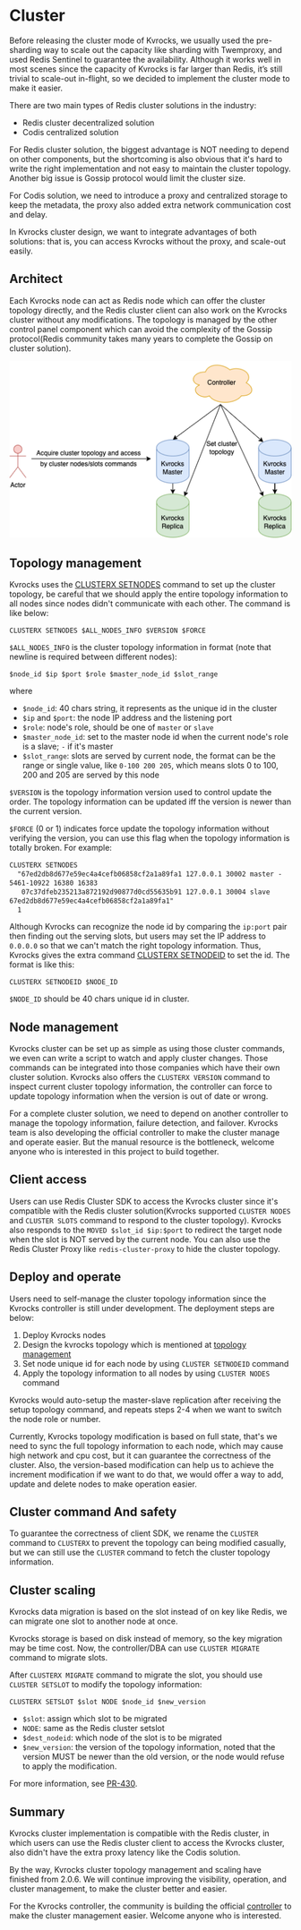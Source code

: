 # Cluster

Before releasing the cluster mode of Kvrocks, we usually used the pre-sharding way to scale out the capacity like sharding with Twemproxy, and used Redis Sentinel to guarantee the availability. Although it works well in most scenes since the capacity of Kvrocks is far larger than Redis, it’s still trivial to scale-out in-flight, so we decided to implement the cluster mode to make it easier.

There are two main types of Redis cluster solutions in the industry:

* Redis cluster decentralized solution
* Codis centralized solution

For Redis cluster solution, the biggest advantage is NOT needing to depend on other components, but the shortcoming is also obvious that it's hard to write the right implementation and not easy to maintain the cluster topology. Another big issue is Gossip protocol would limit the cluster size.

For Codis solution, we need to introduce a proxy and centralized storage to keep the metadata, the proxy also added extra network communication cost and delay.

In Kvrocks cluster design, we want to integrate advantages of both solutions: that is, you can access Kvrocks without the proxy, and scale-out easily.

## Architect

Each Kvrocks node can act as Redis node which can offer the cluster topology directly, and the Redis cluster client can also work on the Kvrocks cluster without any modifications. The topology is managed by the other control panel component which can avoid the complexity of the Gossip protocol(Redis community takes many years to complete the Gossip on cluster solution).

![cluster](assets/cluster.png)

## Topology management

Kvrocks uses the [CLUSTERX SETNODES](https://github.com/apache/kvrocks/pull/302) command to set up the cluster topology, be careful that we should apply the entire topology information to all nodes since nodes didn't communicate with each other. The command is like below:

```shell
CLUSTERX SETNODES $ALL_NODES_INFO $VERSION $FORCE
````

`$ALL_NODES_INFO` is the cluster topology information in format (note that newline is required between different nodes):

```shell
$node_id $ip $port $role $master_node_id $slot_range
```

where

- `$node_id`: 40 chars string, it represents as the unique id in the cluster
- `$ip` and `$port`: the node IP address and the listening port
- `$role`: node's role, should be one of `master` or `slave`
- `$master_node_id`: set to the master node id when the current node's role is a slave; `-` if it's master
- `$slot_range`: slots are served by current node, the format can be the range or single value, like `0-100 200 205`, which means slots 0 to 100, 200 and 205 are served by this node

`$VERSION` is the topology information version used to control update the order. The topology information can be updated iff the version is newer than the current version.

`$FORCE` (0 or 1) indicates force update the topology information without verifying the version, you can use this flag when the topology information is totally broken. For example:

```shell
CLUSTERX SETNODES
  "67ed2db8d677e59ec4a4cefb06858cf2a1a89fa1 127.0.0.1 30002 master - 5461-10922 16380 16383
   07c37dfeb235213a872192d90877d0cd55635b91 127.0.0.1 30004 slave 67ed2db8d677e59ec4a4cefb06858cf2a1a89fa1"
  1
```

Although Kvrocks can recognize the node id by comparing the `ip:port` pair then finding out the serving slots, but users may set the IP address to `0.0.0.0` so that we can't match the right topology information. Thus, Kvrocks gives the extra command [CLUSTERX SETNODEID](https://github.com/apache/kvrocks/pull/302) to set the id. The format is like this:

```shell
CLUSTERX SETNODEID $NODE_ID
```

`$NODE_ID` should be 40 chars unique id in cluster.

## Node management

Kvrocks cluster can be set up as simple as using those cluster commands, we even can write a script to watch and apply cluster changes. Those commands can be integrated into those companies which have their own cluster solution. Kvrocks also offers the `CLUSTERX VERSION` command to inspect current cluster topology information, the controller can force to update topology information when the version is out of date or wrong.

For a complete cluster solution, we need to depend on another controller to manage the topology information, failure detection, and failover. Kvrocks team is also developing the official controller to make the cluster manage and operate easier. But the manual resource is the bottleneck, welcome anyone who is interested in this project to build together.

## Client access

Users can use Redis Cluster SDK to access the Kvrocks cluster since it's compatible with the Redis cluster solution(Kvrocks supported `CLUSTER NODES` and `CLUSTER SLOTS` command to respond to the cluster topology).  Kvrocks also responds to the `MOVED $slot_id $ip:$port` to redirect the target node when the slot is NOT served by the current node. You can also use the Redis Cluster Proxy like `redis-cluster-proxy` to hide the cluster topology.

## Deploy and operate

Users need to self-manage the cluster topology information since the Kvrocks controller is still under development. The deployment steps are below:

1. Deploy Kvrocks nodes
2. Design the kvrocks topology which is mentioned at [topology management](#topology-management)
3. Set node unique id for each node by using `CLUSTER SETNODEID` command
4. Apply the topology information to all nodes by using `CLUSTER NODES` command

Kvrocks would auto-setup the master-slave replication after receiving the setup topology command, and repeats steps 2-4 when we want to switch the node role or number.

Currently, Kvrocks topology modification is based on full state, that's we need to sync the full topology information to each node, which may cause high network and cpu cost, but it can guarantee the correctness of the cluster. Also, the version-based modification can help us to achieve the increment modification if we want to do that, we would offer a way to add, update and delete nodes to make operation easier.

## Cluster command And safety

To guarantee the correctness of client SDK, we rename the `CLUSTER` command to `CLUSTERX` to prevent the topology can being modified casually, but we can still use the `CLUSTER` command to fetch the cluster topology information.

## Cluster scaling

Kvrocks data migration is based on the slot instead of on key like Redis, we can migrate one slot to another node at once.

Kvrocks storage is based on disk instead of memory, so the key migration may be time cost. Now, the controller/DBA can use `CLUSTER MIGRATE` command to migrate slots.

After `CLUSTERX MIGRATE` command to migrate the slot, you should use `CLUSTER SETSLOT` to modify the topology information:

```shell
CLUSTERX SETSLOT $slot NODE $node_id $new_version
```

* `$slot`: assign which slot to be migrated
* `NODE`: same as the Redis cluster setslot
* `$dest_nodeid`: which node of the slot is to be migrated
* `$new_version`: the version of the topology information, noted that the version MUST be newer than the old version, or the node would refuse to apply the modification.

For more information, see [PR-430](https://github.com/apache/kvrocks/pull/430).

## Summary

Kvrocks cluster implementation is compatible with the Redis cluster, in which users can use the Redis cluster client to access the Kvrocks cluster, also didn't have the extra proxy latency like the Codis solution.

By the way, Kvrocks cluster topology management and scaling have finished from 2.0.6. We will continue improving the visibility, operation, and cluster management, to make the cluster better and easier.

For the Kvrocks controller, the community is building the official [controller](https://github.com/KvrocksLabs/kvrocks_controller) to make the cluster management easier. Welcome anyone who is interested.
